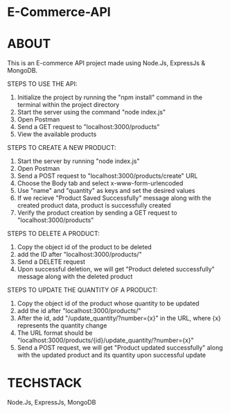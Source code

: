 # E-Commerce-API

# ABOUT
This is an E-commerce API project made using Node.Js, ExpressJs & MongoDB. 

STEPS TO USE THE API:
1) Initialize the project by running the "npm install" command in the terminal within the project directory
2) Start the server using the command "node index.js"
3) Open Postman
4) Send a GET request to "localhost:3000/products"
5) View the available products

STEPS TO CREATE A NEW PRODUCT: 
1) Start the server by running "node index.js"
2) Open Postman
3) Send a POST request to "localhost:3000/products/create" URL
4) Choose the Body tab and select x-www-form-urlencoded
5) Use "name" and "quantity" as keys and set the desired values
6) If we recieve "Product Saved Successfully" message along with the created product data, product is successfully created
7) Verify the product creation by sending a GET request to "localhost:3000/products"

STEPS TO DELETE A PRODUCT:
1) Copy the object id of the product to be deleted
2) add the ID after "localhost:3000/products/"
3) Send a DELETE request
4) Upon successful deletion, we will get "Product deleted successfully" message along with the deleted product

STEPS TO UPDATE THE QUANTITY OF A PRODUCT:
1) Copy the object id of the product whose quantity to be updated
2) add the id after "localhost:3000/products/"
3) After the id, add "/update_quantity/?number={x}" in the URL, where {x} represents the quantity change
4) The URL format should be "localhost:3000/products/{id}/update_quantity/?number={x}"
5) Send a POST request, we will get "Product updated successfully" along with the updated product and its quantity upon successful update

# TECHSTACK
Node.Js, ExpressJs, MongoDB
